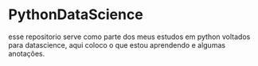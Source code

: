 # PythonDataScience
esse repositorio serve como parte dos meus estudos em python voltados para datascience, aqui coloco o que estou aprendendo e algumas anotações. 
